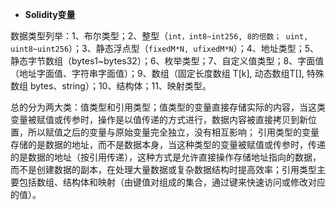 - **Solidity变量**

数据类型列举：1、布尔类型；2、整型（`int，int8~int256, 8的倍数； uint, uint8~uint256`）；3、静态浮点型（`fixedM*N, ufixedM*N`）；4、地址类型；5、静态字节数组（bytes1~bytes32）；6、枚举类型；7、自定义值类型；8、字面值（地址字面值、字符串字面值）；9、数组（固定长度数组 T[k], 动态数组T[], 特殊数组 bytes、string）；10、结构体；11、映射类型。

总的分为两大类：值类型和引用类型；值类型的变量直接存储实际的内容，当这类变量被赋值或传参时，操作是以值传递的方式进行，数据内容被直接拷贝到新位置，所以赋值之后的变量与原始变量完全独立，没有相互影响； 引用类型的变量存储的是数据的地址，而不是数据本身，当这种类型的变量被赋值或传参时，传递的是数据的地址（按引用传递），这种方式是允许直接操作存储地址指向的数据，而不是创建数据的副本，在处理大量数据或复杂数据结构时提高效率；引用类型主要包括数组、结构体和映射（由键值对组成的集合，通过键来快速访问或修改对应的值）。
